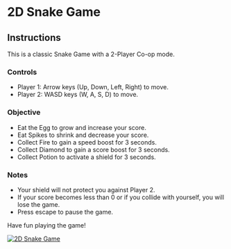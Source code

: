 # 2D Snake Game

## Instructions

This is a classic Snake Game with a 2-Player Co-op mode.

### Controls

- Player 1: Arrow keys (Up, Down, Left, Right) to move.
- Player 2: WASD keys (W, A, S, D) to move.

### Objective

- Eat the Egg to grow and increase your score.
- Eat Spikes to shrink and decrease your score.
- Collect Fire to gain a speed boost for 3 seconds.
- Collect Diamond to gain a score boost for 3 seconds.
- Collect Potion to activate a shield for 3 seconds.

### Notes

- Your shield will not protect you against Player 2.
- If your score becomes less than 0 or if you collide with yourself, you will lose the game.
- Press escape to pause the game.

Have fun playing the game!

[![2D Snake Game](https://img.youtube.com/vi/psSJ7j_1k60/0.jpg)](https://www.youtube.com/watch?v=psSJ7j_1k60)


